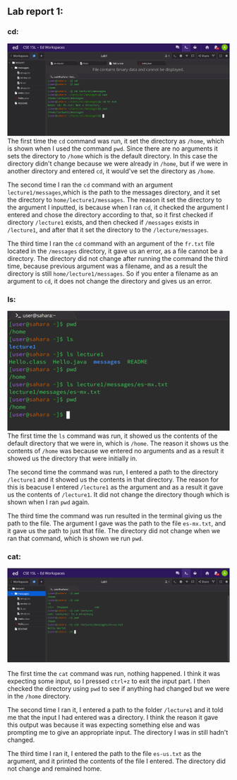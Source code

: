 ## Lab report 1:

### cd:

![Image](report1cd.png)
The first time the `cd` command was run, it set the directory as `/home`, which is shown when I used the command `pwd`. Since there are no arguments it sets the directory to `/home` which is the default directory. In this case the directory didn't change because we were already in `/home`, but if we were in another directory and entered `cd`, it would've set the directory as `/home`.

The second time I ran the `cd` command with an argument `lecture1/messages`,which is the path to the messages directory, and it set the directory to `home/lecture1/messages`. The reason it set the directory to the argument I inputted, is because when I ran `cd`, it checked the argument I entered and chose the directory according to that, so it first checked if directory `/lecture1` exists, and then checked if `/messages` exists in `/lecture1`, and after that it set the directory to the `/lecture/messages`.  

The third time I ran the `cd` command with an argument of the `fr.txt` file located in the `/messages` directory, it gave us an error, as a file cannot be a directory. The directory did not change after running the command the third time, because previous argument was a filename, and as a result the directory is still `home/lecture1/messages`. So if you enter a filename as an argument to `cd`, it does not change the directory and gives us an error.


### ls:

![Image](15lLS.png)
The first time the `ls` command was run, it showed us the contents of the default directory that we were in, which is `/home`. The reason it shows us the contents of `/home` was because we entered no arguments and as a result it showed us the directory that were initially in. 

The second time the command was run, I entered a path to the directory `/lecture1` and it showed us the contents in that directory. The reason for this is beacuse I entered `/lecture1` as the argument and as a result it gave us the contents of `/lecture1`. It did not change the directory though which is shown when I ran `pwd` again.

The third time the command was run resulted in the terminal giving us the path to the file. The argument I gave was the path to the file `es-mx.txt`, and it gave us the path to just that file. The directory did not change when we ran that command, which is shown we run `pwd`.


### cat:

![Image](15Lcat.png)

The first time the `cat` command was run, nothing happened. I think it was expecting some input, so I pressed `ctrl+z` to exit the input part. I then checked the directory using `pwd` to see if anything had changed but we were in the `/home` directory.

The second time I ran it, I entered a path to the folder `/lecture1` and it told me that the input I had entered was a directory. I think the reason it gave this output was because it was expecting something else and was prompting me to give an appropriate input. The directory I was in still hadn't changed. 

The third time I ran it, I entered the path to the file `es-us.txt` as the argument, and it printed the contents of the file I entered. The directory did not change and remained home.

